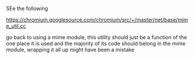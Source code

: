 
SEe the following

https://chromium.googlesource.com/chromium/src/+/master/net/base/mime_util.cc

go back to using a mime module, this utility should just be a function of the
one place it is used and the majority of its code should belong in the mime
module, wrapping it all up might have been a mistake
